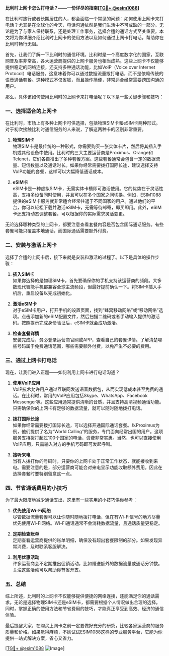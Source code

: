 **比利时上网卡怎么打电话？——一份详尽的指南[[TG💪+ @esim1088](https://t.me/s/esim1088)]**

在比利时旅行或者长期居住的人，都会面临一个常见的问题：如何使用上网卡来打电话？尤其是在全球化的今天，电话沟通依然是我们生活中不可或缺的一部分。无论是为了与家人保持联系，还是处理工作事务，选择合适的通话方式至关重要。本文将为你详细介绍比利时上网卡的使用方法以及如何通过上网卡打电话，帮助你在比利时畅行无阻。

首先，让我们了解一下比利时的通信环境。比利时是一个高度数字化的国家，互联网普及率非常高，各大运营商提供的上网卡服务也相当成熟。这些上网卡不仅能够提供稳定的网络连接，还支持多种通话功能，比如VoIP（Voice over Internet Protocol）电话服务。这意味着你可以通过数据流量拨打电话，而不是依赖传统的语音通话套餐。这种模式不仅省钱，而且操作简便，非常适合经常需要跨国沟通的用户。

那么，具体该如何使用比利时的上网卡来打电话呢？以下是一些关键步骤和技巧：

### 一、选择适合的上网卡

在比利时，市场上有多种上网卡可供选择，包括物理SIM卡和eSIM卡两种形式。对于初次接触比利时通信服务的人来说，了解这两种卡的区别非常重要。

1. **物理SIM卡**  
   物理SIM卡是最传统的一种形式，你需要购买一张实体卡片，然后将其插入手机或其他设备中使用。比利时的三大主要运营商是Proximus、Orange和Telenet，它们各自推出了多种套餐方案。这些套餐通常会包含一定的数据流量、短信数量以及通话时长。如果你经常需要拨打国际长途，建议选择支持VoIP功能的套餐，这样可以大幅降低通话成本。

2. **eSIM卡**  
   eSIM卡是一种虚拟SIM卡，无需实体卡槽即可激活使用。它的优势在于灵活性高，支持多设备同时使用，并且可以在多个国家之间切换。例如，ESIM1088提供的eSIM卡服务就非常适合经常往返于不同国家的用户。通过他们的平台，你可以轻松下载并激活eSIM卡，无需等待邮寄，即买即用。此外，eSIM卡还支持动态调整套餐，可以根据你的实际需求灵活变更。

无论选择哪种类型的上网卡，都要注意查看套餐内容是否包含国际通话服务。有些套餐可能只覆盖本地通话，而国际通话需要额外付费。

### 二、安装与激活上网卡

选择了合适的上网卡后，接下来就是安装和激活的过程了。以下是具体的操作步骤：

1. **插入SIM卡**  
   如果你选择的是物理SIM卡，首先要确保你的手机支持该运营商的频段。大多数现代智能手机都兼容全球主流频段，但最好提前确认一下。将SIM卡插入手机后，重启设备以完成初始化。

2. **激活eSIM卡**  
   对于eSIM卡用户，打开手机的设置页面，找到“蜂窝移动网络”或“移动网络”选项。点击添加新的eSIM配置文件，然后扫描二维码或者手动输入提供的激活码。按照提示完成身份验证后，eSIM卡就会成功激活。

3. **检查套餐详情**  
   安装完成后，务必登录运营商官网或APP，查看自己的套餐详情。了解清楚哪些号码属于免费通话范围，哪些需要额外付费，以免产生不必要的费用。

### 三、通过上网卡打电话

现在，让我们进入正题——如何利用上网卡进行电话沟通？

1. **使用VoIP应用**  
   VoIP技术允许用户通过互联网发送语音数据包，从而实现低成本甚至免费的通话。在比利时，常用的VoIP应用包括Skype、WhatsApp、Facebook Messenger等。这些应用通常提供清晰的音质，并且支持高清视频通话功能。只需确保你的上网卡有足够的数据流量，就可以随时随地拨打电话。

2. **拨打国际长途**  
   如果你经常需要拨打国际长途，可以选择开通国际通话套餐。以Proximus为例，他们提供了名为“World Calling”的服务，专门面向经常出国的用户。这项服务支持拨打超过100个国家的电话，资费非常实惠。当然，也可以直接使用VoIP应用，只需输入对方的手机号码即可发起呼叫。

3. **接听来电**  
   当有人拨打你的号码时，只要你的上网卡处于正常工作状态，就能接收到来电。需要注意的是，部分运营商可能会对来电显示功能收取额外费用，因此在选择套餐时要特别留意这一点。

### 四、节省通话费用的小技巧

为了最大限度地减少通话支出，这里有一些实用的小技巧供你参考：

1. **优先使用Wi-Fi网络**  
   尽管数据流量套餐可以让你随时随地拨打电话，但在有Wi-Fi信号的地方尽量优先使用Wi-Fi网络。Wi-Fi通话通常不会消耗数据流量，且通话质量更稳定。

2. **定期检查账单**  
   定期查看运营商提供的账单明细，确保没有超出套餐限制的部分。如果发现异常消费，及时联系客服解决。

3. **利用优惠活动**  
   许多运营商会不定期推出促销活动，比如赠送额外的数据流量或通话分钟数。关注这些活动可以帮助你节省开支。

### 五、总结

综上所述，比利时的上网卡不仅能够提供便捷的网络连接，还能满足你的通话需求。无论是选择物理SIM卡还是eSIM卡，都需要根据个人情况做出合理的选择。同时，掌握正确的使用方法和节省费用的技巧，才能真正享受到高效、经济的通信体验。

最后提醒大家，在购买上网卡之前一定要做好充分的研究，比较各家运营商的服务质量和价格。如果觉得麻烦，不妨试试ESIM1088这样的专业服务平台，它能为你提供一站式解决方案，省心又省力。

[[TG💪+ @esim1088](https://t.me/s/esim1088) ![Image](https://i.postimg.cc/4NQfJmqS/Snipaste-2025-05-13-00-14-12.png)]